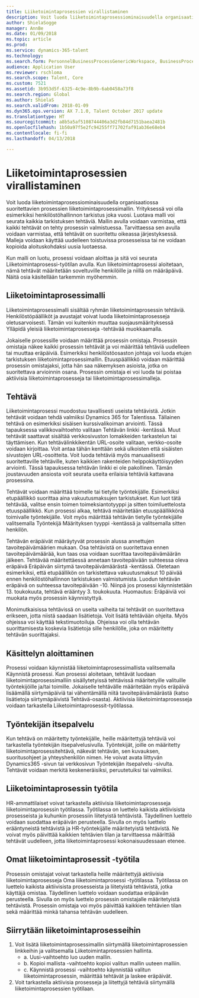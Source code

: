 ```yaml
---
title: Liiketoimintaprosessien virallistaminen
description: Voit luoda liiketoimintaprosessiominaisuudella organisaatiossa suoritettavien prosessien liiketoimintaprosessimallin.
author: ShielaSogge
manager: AnnBe
ms.date: 01/09/2018
ms.topic: article
ms.prod: 
ms.service: dynamics-365-talent
ms.technology: 
ms.search.form: PersonnelBusinessProcessGenericWorkspace, BusinessProcessGenericTemplateListpage, BusinessProcessGenericMyTemplates, BusinessProcessGroupAssignment
audience: Application User
ms.reviewer: rschloma
ms.search.scope: Talent, Core
ms.custom: 7521
ms.assetid: 3b953d5f-6325-4c9e-8b9b-6ab0458a73f8
ms.search.region: Global
ms.author: ShielaS
ms.search.validFrom: 2018-01-09
ms.dyn365.ops.version: AX 7.1.0, Talent October 2017 update
ms.translationtype: HT
ms.sourcegitcommit: a8b5a5af5108744406a3d2fb84d7151baea2481b
ms.openlocfilehash: 1b50a97f5e2fc94255ff71702faf91ab36e68eb4
ms.contentlocale: fi-fi
ms.lasthandoff: 04/13/2018

---
```

# <a name="formalize-business-processes"></a>Liiketoimintaprosessien virallistaminen
Voit luoda liiketoimintaprosessiominaisuudella organisaatiossa suoritettavien prosessien liiketoimintaprosessimallin. Yrityksessä voi olla esimerkiksi henkilöstöhallinnon tarkistus joka vuosi. Luotava malli voi seurata kaikkia tarkistuksen tehtäviä. Mallin avulla voidaan varmistaa, että kaikki tehtävät on tehty prosessin valmistuessa. Tarvittaessa sen avulla voidaan varmistaa, että tehtävät on suoritettu oikeassa järjestyksessä. Malleja voidaan käyttää uudelleen toistuvissa prosesseissa tai ne voidaan kopioida aloituskohdaksi uusia luotaessa.

Kun malli on luotu, prosessi voidaan aloittaa ja sitä voi seurata Liiketoimintaprosessi-työtilan avulla.  Kun liiketoimintaprosessi aloitetaan, nämä tehtävät määritetään soveltuville henkilöille ja niillä on määräpäivä. Näitä osia käsitellään tarkemmin myöhemmin.

## <a name="business-process-template"></a>Liiketoimintaprosessimalli
Liiketoimintaprosessimalli sisältää ryhmän liiketoimintaprosessin tehtäviä. Henkilöstöpäälliköt ja avustajat voivat luoda liiketoimintaprosesseja oletusarvoisesti.  Tämän voi kuitenkin muuttaa suojausmäärityksessä Ylläpidä yleisiä liiketoimintaprosesseja -tehtävää muokkaamalla.

Jokaiselle prosessille voidaan määrittää prosessin omistaja. Prosessin omistaja näkee kaikki prosessin tehtävät ja voi määrittää tehtäviä uudelleen tai muuttaa eräpäiviä.  Esimerkiksi henkilöstöosaston johtaja voi luoda etujen tarkistuksen liiketoimintaprosessimallin.  Etuuspäällikkö voidaan määrittää prosessin omistajaksi, jotta hän saa näkemyksen asioista, jotka on suoritettava arvioinnin osana.  Prosessin omistaja ei voi luoda tai poistaa aktiivisia liiketoimintaprosesseja tai liiketoimintaprosessimalleja.

## <a name="task"></a>Tehtävä
Liiketoimintaprosessi muodostuu tavallisesti useista tehtävistä. Jotkin tehtävät voidaan tehdä valmiiksi Dynamics 365 for Talentissa. Tällainen tehtävä on esimerkiksi sisäisen kurssivalikoiman arviointi. Tässä tapauksessa valikkovaihtoehto valitaan Tehtävän linkki -kentässä. Muut tehtävät saattavat sisältää verkkosivuston lomakkeiden tarkastelun tai täyttämisen. Kun tehtävälinkkikentän URL-osoite valitaan, verkko-osoite voidaan kirjoittaa. Voit antaa tähän kenttään sekä ulkoisten että sisäisten sivustojen URL-osoitteita. Voit luoda tehtäviä myös manuaalisesti suoritettaville tehtäville, kuten kaikkien rakenteiden helppokäyttöisyyden arviointi. Tässä tapauksessa tehtävän linkki ei ole pakollinen. Tämän joustavuuden ansiosta voit seurata useita erilaisia tehtäviä kattavana prosessina.

Tehtävät voidaan määrittää toimelle tai tietylle työntekijälle. Esimerkiksi etupäällikkö suorittaa aina vakuutusmaksujen tarkistukset.   Kun luot tätä tehtävää, valitse ensin toimen toimeksiantotyyppi ja sitten toimiluettelosta etuuspäällikkö. Kun prosessi alkaa, tehtävä määritetään etuuspäällikkönä toimivalle työntekijälle. Voit myös määrittää tehtävän tietylle työntekijälle valitsemalla Työntekijä Määrityksen tyyppi -kentässä ja valitsemalla sitten henkilön.

Tehtävän eräpäivät määräytyvät prosessin alussa annettujen tavoitepäivämäärien mukaan. Osa tehtävistä on suoritettava ennen tavoitepäivämäärää, kun taas osa voidaan suorittaa tavoitepäivämäärän jälkeen.  Tehtävää määritettäessä annetaan tavoitepäivään suhteessa oleva eräpäivä Eräpäivän siirtymä tavoitepäivämäärästä -kentässä. Oletetaan esimerkiksi, että etupäällikön on tarkistettava vakuutusmaksut 10 päivää ennen henkilöstöhallinnon tarkistuksen valmistumista. Luodun tehtävän eräpäivä on suhteessa tavoitepäivään -10. Niinpä jos prosessi käynnistetään 13. toukokuuta, tehtävä erääntyy 3. toukokuuta. Huomautus: Eräpäiviä voi muokata myös prosessin käynnistyttyä.

Monimutkaisissa tehtävissä on useita vaiheita tai tehtävät on suoritettava erikseen, jotta niistä saadaan lisätietoja. Voit lisätä tehtävään ohjeita. Myös ohjeissa voi käyttää tekstimuotoiluja. Ohjeissa voi olla tehtävän suorittamisesta koskevia lisätietoja sille henkilölle, joka on määritetty tehtävän suorittajaksi.

## <a name="starting-a-process"></a>Käsittelyn aloittaminen
Prosessi voidaan käynnistää liiketoimintaprosessimallista valitsemalla Käynnistä prosessi.  Kun prosessi aloitetaan, tehtävät luodaan liiketoimintaprosessimalliin sisällytetyissä tehtävissä määritetyille valituille työntekijöille ja/tai toimille. Jokaiselle tehtävälle määritetään myös eräpäivä lisäämällä siirtymäpäiviä tai vähentämällä niitä tavoitepäivämäärästä (katso lisätietoja siirtymäpäivistä Tehtävä-osasta). Aktiivisia liiketoimintaprosesseja voidaan tarkastella Liiketoimintaprosessit-työtilassa. 

## <a name="employee-self-service"></a>Työntekijän itsepalvelu
Kun tehtävä on määritetty työntekijälle, heille määritettyjä tehtäviä voi tarkastella työntekijän itsepalvelusivulla. Työntekijät, joille on määritetty liiketoimintaprosessitehtävä, näkevät tehtävän, sen kuvauksen, suoritusohjeet ja yhteyshenkilön nimen. He voivat avata liittyvän Dynamics365 -sivun tai verkkosivun Työntekijän itsepalvelu -sivulta. Tehtävät voidaan merkitä keskeneräisiksi, peruutetuiksi tai valmiiksi.

## <a name="business-process-workspace"></a>Liiketoimintaprosessin työtila
HR-ammattilaiset voivat tarkastella aktiivisia liiketoimintaprosesseja liiketoimintaprosessin työtilassa. Työtilassa on luettelo kaikista aktiivisista prosesseista ja kuhunkin prosessiin liitetyistä tehtävistä. Täydellinen luettelo voidaan suodattaa eräpäivän perusteella. Sivulla on myös luettelo erääntyneistä tehtävistä ja HR-työntekijälle määritetyistä tehtävistä. Ne voivat myös päivittää kaikkien tehtävien tilan ja tarvittaessa määrittää tehtävät uudelleen, jotta liiketoimintaprosessi kokonaisuudessaan etenee.

## <a name="my-business-processes-workspace"></a>Omat liiketoimintaprosessit -työtila
Prosessin omistajat voivat tarkastella heille määritettyjä aktiivisia liiketoimintaprosesseja Oma liiketoimintaprosessi -työtilassa. Työtilassa on luettelo kaikista aktiivisista prosesseista ja liitetyistä tehtävistä, jotka käyttäjä omistaa.  Täydellinen luettelo voidaan suodattaa eräpäivän perusteella. Sivulla on myös luettelo prosessin omistajalle määritetyistä tehtävistä. Prosessin omistaja voi myös päivittää kaikkien tehtävien tilan sekä määrittää minkä tahansa tehtävän uudelleen.

## <a name="navigating-business-processes"></a>Siirrytään liiketoimintaprosesseihin
1. Voit lisätä liiketoimintaprosessimallin siirtymällä liiketoimintaprosessien linkkeihin ja valitsemalla Liiketoimintaprosessien hallinta.
   - a.   Uusi-vaihtoehto luo uuden mallin.
   - b.   Kopioi mallista -vaihtoehto kopioi valitun mallin uuteen malliin.
   - c.   Käynnistä prosessi -vaihtoehto käynnistää valitun liiketoimintaprosessin, määrittää tehtävät ja laskee eräpäivät.  
2. Voit tarkastella aktiivisia prosesseja ja liitettyjä tehtäviä siirtymällä liiketoimintaprosessien työtilaan.

